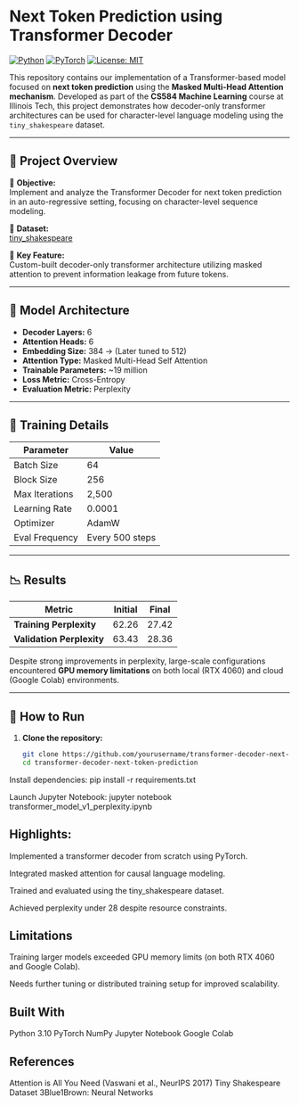 # Next Token Prediction using Transformer Decoder

[![Python](https://img.shields.io/badge/Python-3.10-blue?logo=python)](https://www.python.org/)
[![PyTorch](https://img.shields.io/badge/PyTorch-Framework-red?logo=pytorch)](https://pytorch.org/)
[![License: MIT](https://img.shields.io/badge/License-MIT-green.svg)](https://opensource.org/licenses/MIT)

This repository contains our implementation of a Transformer-based model focused on **next token prediction** using the **Masked Multi-Head Attention mechanism**. Developed as part of the **CS584 Machine Learning** course at Illinois Tech, this project demonstrates how decoder-only transformer architectures can be used for character-level language modeling using the `tiny_shakespeare` dataset.

---

## 📌 Project Overview

🔹 **Objective:**  
Implement and analyze the Transformer Decoder for next token prediction in an auto-regressive setting, focusing on character-level sequence modeling.

🔹 **Dataset:**  
[tiny_shakespeare](https://raw.githubusercontent.com/karpathy/char-rnn/master/data/tinyshakespeare/input.txt)

🔹 **Key Feature:**  
Custom-built decoder-only transformer architecture utilizing masked attention to prevent information leakage from future tokens.

---

## 🧠 Model Architecture

- **Decoder Layers:** 6  
- **Attention Heads:** 6  
- **Embedding Size:** 384 → (Later tuned to 512)  
- **Attention Type:** Masked Multi-Head Self Attention  
- **Trainable Parameters:** ~19 million  
- **Loss Metric:** Cross-Entropy  
- **Evaluation Metric:** Perplexity  

---

## 🧪 Training Details

| Parameter        | Value       |
|------------------|-------------|
| Batch Size       | 64          |
| Block Size       | 256         |
| Max Iterations   | 2,500       |
| Learning Rate    | 0.0001      |
| Optimizer        | AdamW       |
| Eval Frequency   | Every 500 steps |

---

## 📉 Results

| Metric                | Initial  | Final  |
|------------------------|----------|--------|
| **Training Perplexity** | 62.26    | 27.42  |
| **Validation Perplexity** | 63.43    | 28.36  |

Despite strong improvements in perplexity, large-scale configurations encountered **GPU memory limitations** on both local (RTX 4060) and cloud (Google Colab) environments.

---

## 🚀 How to Run

1. **Clone the repository:**
   ```bash
   git clone https://github.com/yourusername/transformer-decoder-next-token-prediction.git
   cd transformer-decoder-next-token-prediction
Install dependencies:
pip install -r requirements.txt

Launch Jupyter Notebook:
jupyter notebook transformer_model_v1_perplexity.ipynb


## Highlights:
Implemented a transformer decoder from scratch using PyTorch.

Integrated masked attention for causal language modeling.

Trained and evaluated using the tiny_shakespeare dataset.

Achieved perplexity under 28 despite resource constraints.

## Limitations
Training larger models exceeded GPU memory limits (on both RTX 4060 and Google Colab).

Needs further tuning or distributed training setup for improved scalability.

## Built With
Python 3.10
PyTorch
NumPy
Jupyter Notebook
Google Colab

## References
Attention is All You Need (Vaswani et al., NeurIPS 2017)
Tiny Shakespeare Dataset
3Blue1Brown: Neural Networks
